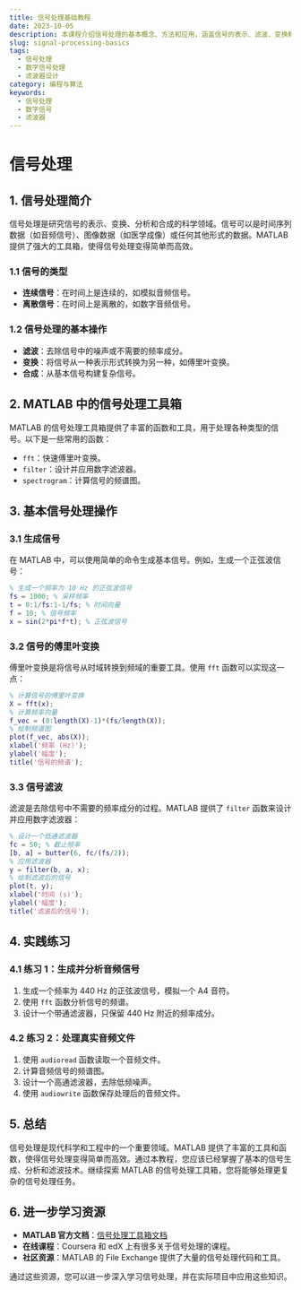 ```yaml
---
title: 信号处理基础教程
date: 2023-10-05
description: 本课程介绍信号处理的基本概念、方法和应用，涵盖信号的表示、滤波、变换和分析技术。
slug: signal-processing-basics
tags:
  - 信号处理
  - 数字信号处理
  - 滤波器设计
category: 编程与算法
keywords:
  - 信号处理
  - 数字信号
  - 滤波器
---
```


# 信号处理

## 1. 信号处理简介

信号处理是研究信号的表示、变换、分析和合成的科学领域。信号可以是时间序列数据（如音频信号）、图像数据（如医学成像）或任何其他形式的数据。MATLAB 提供了强大的工具箱，使得信号处理变得简单而高效。

### 1.1 信号的类型

- **连续信号**：在时间上是连续的，如模拟音频信号。
- **离散信号**：在时间上是离散的，如数字音频信号。

### 1.2 信号处理的基本操作

- **滤波**：去除信号中的噪声或不需要的频率成分。
- **变换**：将信号从一种表示形式转换为另一种，如傅里叶变换。
- **合成**：从基本信号构建复杂信号。

## 2. MATLAB 中的信号处理工具箱

MATLAB 的信号处理工具箱提供了丰富的函数和工具，用于处理各种类型的信号。以下是一些常用的函数：

- `fft`：快速傅里叶变换。
- `filter`：设计并应用数字滤波器。
- `spectrogram`：计算信号的频谱图。

## 3. 基本信号处理操作

### 3.1 生成信号

在 MATLAB 中，可以使用简单的命令生成基本信号。例如，生成一个正弦波信号：

```matlab
% 生成一个频率为 10 Hz 的正弦波信号
fs = 1000; % 采样频率
t = 0:1/fs:1-1/fs; % 时间向量
f = 10; % 信号频率
x = sin(2*pi*f*t); % 正弦波信号
```

### 3.2 信号的傅里叶变换

傅里叶变换是将信号从时域转换到频域的重要工具。使用 `fft` 函数可以实现这一点：

```matlab
% 计算信号的傅里叶变换
X = fft(x);
% 计算频率向量
f_vec = (0:length(X)-1)*(fs/length(X));
% 绘制频谱图
plot(f_vec, abs(X));
xlabel('频率 (Hz)');
ylabel('幅度');
title('信号的频谱');
```

### 3.3 信号滤波

滤波是去除信号中不需要的频率成分的过程。MATLAB 提供了 `filter` 函数来设计并应用数字滤波器：

```matlab
% 设计一个低通滤波器
fc = 50; % 截止频率
[b, a] = butter(6, fc/(fs/2));
% 应用滤波器
y = filter(b, a, x);
% 绘制滤波后的信号
plot(t, y);
xlabel('时间 (s)');
ylabel('幅度');
title('滤波后的信号');
```

## 4. 实践练习

### 4.1 练习 1：生成并分析音频信号

1. 生成一个频率为 440 Hz 的正弦波信号，模拟一个 A4 音符。
2. 使用 `fft` 函数分析信号的频谱。
3. 设计一个带通滤波器，只保留 440 Hz 附近的频率成分。

### 4.2 练习 2：处理真实音频文件

1. 使用 `audioread` 函数读取一个音频文件。
2. 计算音频信号的频谱图。
3. 设计一个高通滤波器，去除低频噪声。
4. 使用 `audiowrite` 函数保存处理后的音频文件。

## 5. 总结

信号处理是现代科学和工程中的一个重要领域。MATLAB 提供了丰富的工具和函数，使得信号处理变得简单而高效。通过本教程，您应该已经掌握了基本的信号生成、分析和滤波技术。继续探索 MATLAB 的信号处理工具箱，您将能够处理更复杂的信号处理任务。

## 6. 进一步学习资源

- **MATLAB 官方文档**：[信号处理工具箱文档](https://www.mathworks.com/help/signal/)
- **在线课程**：Coursera 和 edX 上有很多关于信号处理的课程。
- **社区资源**：MATLAB 的 File Exchange 提供了大量的信号处理代码和工具。

通过这些资源，您可以进一步深入学习信号处理，并在实际项目中应用这些知识。